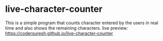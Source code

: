 # live-character-counter
This is a simple program that counts character entered by the users in real time and also shows the remaining characters. live preview: https://codersuresh.github.io/live-character-counter
